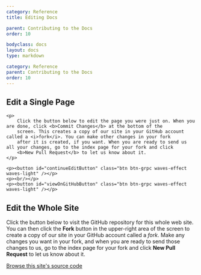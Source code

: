 ```yaml
---
category: Reference
title: Editing Docs

parent: Contributing to the Docs
order: 10

bodyclass: docs
layout: docs
type: markdown

category: Reference
parent: Contributing to the Docs
order: 10
---
```


<script language="JavaScript">
var forwarding=window.location.hash.replace("#","");
$( document ).ready(function() {
    if(forwarding) {
        $("#continueEdit").show();
        $("#continueEditButton").text("Edit " + forwarding);
        $("#continueEditButton").attr("href", "https://github.com/istio/istio.github.io/edit/master/" + forwarding)
        $("#viewOnGitHubButton").text("View " + forwarding + " on GitHub");
        $("#viewOnGitHubButton").attr("href", "https://github.com/istio/istio.github.io/tree/master/" + forwarding)
    } else {
        $("#continueEdit").hide();
    }
});
</script>

<div id="continueEdit">
    <h2>Edit a Single Page</h2>

    <p>
        Click the button below to edit the page you were just on. When you are done, click <b>Commit Changes</b> at the bottom of the
        screen. This creates a copy of our site in your GitHub account called a <i>fork</i>. You can make other changes in your fork
        after it is created, if you want. When you are ready to send us all your changes, go to the index page for your fork and click
        <b>New Pull Request</b> to let us know about it.
    </p>

    <p><button id="continueEditButton" class="btn btn-grpc waves-effect waves-light" /></p>
    <p><br/></p>
    <p><button id="viewOnGitHubButton" class="btn btn-grpc waves-effect waves-light" /></p>
</div>

<h2>Edit the Whole Site</h2>
<p>
    Click the button below to visit the GitHub repository for this whole web site. You can then click the
    <b>Fork</b> button in the upper-right area of the screen to 
    create a copy of our site in your GitHub account called a <i>fork</i>. Make any changes you want in your fork, and when you
    are ready to send those changes to us, go to the index page for your fork and click <b>New Pull Request</b> to let us know about it.
</p>

<p><a class="btn btn-grpc waves-effect waves-light" href="https://github.com/istio/istio.github.io/">Browse this site's source code</a></p>
